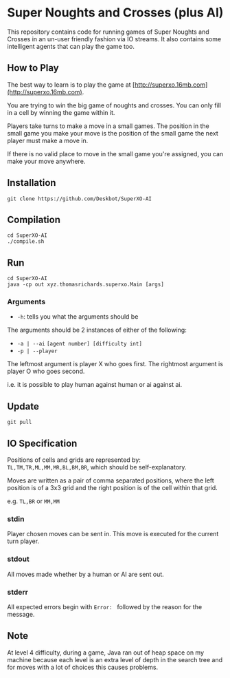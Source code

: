 Super Noughts and Crosses (plus AI)
===================================
This repository contains code for running games of Super Noughts and Crosses in an un-user friendly fashion via IO streams. It also contains some intelligent agents that can play the game too.

How to Play
-----------

The best way to learn is to play the game at [http://superxo.16mb.com](http://superxo.16mb.com).

You are trying to win the big game of noughts and crosses. You can only fill in a cell by winning the game within it.

Players take turns to make a move in a small games. The position in the small game you make your move is the position of the small game the next player must make a move in.

If there is no valid place to move in the small game you're assigned, you can make your move anywhere.

Installation
------------

```
git clone https://github.com/Deskbot/SuperXO-AI
```

Compilation
-----------

```
cd SuperXO-AI
./compile.sh
```

Run
---

```
cd SuperXO-AI
java -cp out xyz.thomasrichards.superxo.Main [args]
```

### Arguments
* `-h`: tells you what the arguments should be

The arguments should be 2 instances of either of the following:

* `-a | --ai` `[agent number] [difficulty int]`
* `-p | --player`

The leftmost argument is player X who goes first. The rightmost argument is player O who goes second.

i.e. it is possible to play human against human or ai against ai.

Update
------

```
git pull
```

IO Specification
----------------

Positions of cells and grids are represented by: `TL,TM,TR,ML,MM,MR,BL,BM,BR`, which should be self-explanatory.

Moves are written as a pair of comma separated positions, where the left position is of a 3x3 grid and the right position is of the cell within that grid. 

e.g. `TL,BR` or `MM,MM`

### stdin

Player chosen moves can be sent in. This move is executed for the current turn player.

### stdout

All moves made whether by a human or AI are sent out.

### stderr

All expected errors begin with `Error: ` followed by the reason for the message.

Note
----

At level 4 difficulty, during a game, Java ran out of heap space on my machine because each level is an extra level of depth in the search tree and for moves with a lot of choices this causes problems.